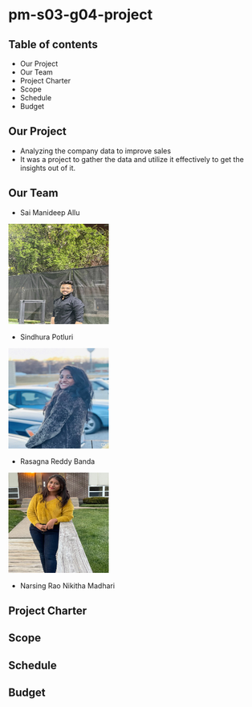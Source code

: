 # pm-s03-g04-project

## Table of contents
*  Our Project
*  Our Team
*  Project Charter
*  Scope
*  Schedule
*  Budget

## Our Project
*  Analyzing the company data to improve sales
*  It was a project to gather the data and utilize it effectively to get the insights out of it.

## Our Team
*  Sai Manideep Allu

<img src="images/allu.jpeg" width=200 height=200/>

*  Sindhura Potluri

<img src="images/potluri.jpeg" width=200 height=200/>

*  Rasagna Reddy Banda

<img src="images/Banda.jpeg" width=200 height=200/>

*  Narsing Rao Nikitha Madhari

## Project Charter

## Scope

## Schedule

## Budget

